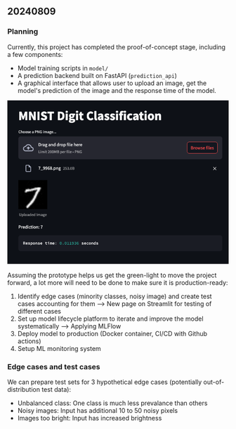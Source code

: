 ## 20240809

### Planning
Currently, this project has completed the proof-of-concept stage, including a few components:
- Model training scripts in `model/`
- A prediction backend built on FastAPI (`prediction_api`)
- A graphical interface that allows user to upload an image, get the model's prediction of the image and the response time of the model.

![Prototype UI](_assets/prototype_ui.png)

Assuming the prototype helps us get the green-light to move the project forward, a lot more will need to be done to make sure it is production-ready:
1. Identify edge cases (minority classes, noisy image) and create test cases accounting for them --> New page on Streamlit for testing of different cases
2. Set up model lifecycle platform to iterate and improve the model systematically --> Applying MLFlow
3. Deploy model to production (Docker container, CI/CD with Github actions)
4. Setup ML monitoring system

### Edge cases and test cases

We can prepare test sets for 3 hypothetical edge cases (potentially out-of-distribution test data):
- Unbalanced class: One class is much less prevalance than others
- Noisy images: Input has additional 10 to 50 noisy pixels
- Images too bright: Input has increased brightness

